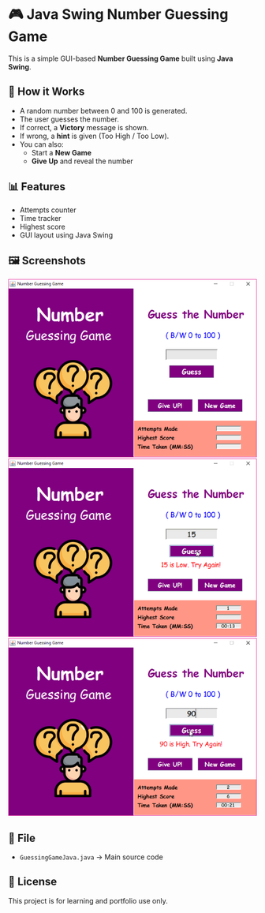 # 🎮 Java Swing Number Guessing Game

This is a simple GUI-based **Number Guessing Game** built using **Java Swing**.

## 🚀 How it Works

- A random number between 0 and 100 is generated.
- The user guesses the number.
- If correct, a **Victory** message is shown.
- If wrong, a **hint** is given (Too High / Too Low).
- You can also:
  - Start a **New Game**
  - **Give Up** and reveal the number

## 📊 Features

- Attempts counter
- Time tracker
- Highest score
- GUI layout using Java Swing

## 🖼️ Screenshots

![Screenshot 1](1.png)
![Screenshot 2](2.png)
![Screenshot 3](3.png)

## 📁 File

- `GuessingGameJava.java` → Main source code

## 📃 License

This project is for learning and portfolio use only.
